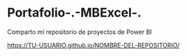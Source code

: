 # Portafolio-.-MBExcel-.
Comparto mi repositorio de proyectos de Power BI

https://TU-USUARIO.github.io/NOMBRE-DEL-REPOSITORIO/

